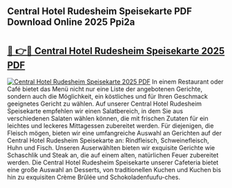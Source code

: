## Central Hotel Rudesheim Speisekarte PDF Download Online 2025 Ppi2a

# <h2><a href="http://gc6tht.nevu.top/?p=Central+Hotel+Rudesheim+Speisekarte">🔗 👉🔴 Central Hotel Rudesheim Speisekarte 2025 PDF</a></h2>

[![Central Hotel Rudesheim Speisekarte 2025 PDF](https://i.imgur.com/dBaPXMq.png)](http://gc6tht.nevu.top/?p=Central+Hotel+Rudesheim+Speisekarte)
In einem Restaurant oder Café bietet das Menü nicht nur eine Liste der angebotenen Gerichte, sondern auch die Möglichkeit, ein köstliches und für Ihren Geschmack geeignetes Gericht zu wählen. Auf unserer Central Hotel Rudesheim Speisekarte empfehlen wir einen Salatbereich, in dem Sie aus verschiedenen Salaten wählen können, die mit frischen Zutaten für ein leichtes und leckeres Mittagessen zubereitet werden. Für diejenigen, die Fleisch mögen, bieten wir eine umfangreiche Auswahl an Gerichten auf der Central Hotel Rudesheim Speisekarte an: Rindfleisch, Schweinefleisch, Huhn und Fisch. Unseren Auserwählten bieten wir exquisite Gerichte wie Schaschlik und Steak an, die auf einem alten, natürlichen Feuer zubereitet werden. Die Central Hotel Rudesheim Speisekarte unserer Cafeteria bietet eine große Auswahl an Desserts, von traditionellen Kuchen und Kuchen bis hin zu exquisiten Crème Brûlée und Schokoladenfuufu-ches.
